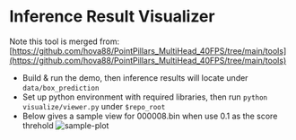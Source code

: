 # Inference Result Visualizer

Note this tool is merged from: [https://github.com/hova88/PointPillars_MultiHead_40FPS/tree/main/tools](https://github.com/hova88/PointPillars_MultiHead_40FPS/tree/main/tools)

* Build & run the demo, then inference results will locate under `data/box_prediction`
* Set up python environment with required libraries, then run `python visualize/viewer.py` under `$repo_root`
* Below gives a sample view for 000008.bin when use 0.1 as the score threhold
  ![sample-plot](https://user-images.githubusercontent.com/60408673/169494851-a567267a-4137-46e3-804a-88d144499121.png)
